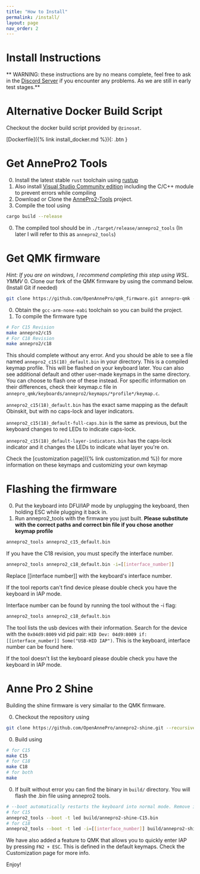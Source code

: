 ```yaml
---
title: "How to Install"
permalink: /install/
layout: page
nav_order: 2
---
```


# Install Instructions
** WARNING: these instructions are by no means complete, feel free to ask in the
[Discord Server](https://discord.gg/ygssH9x) if you encounter any problems.
As we are still in early test stages.**

# Alternative Docker Build Script
Checkout the docker build script provided by `@zinosat`.

[Dockerfile]({% link install_docker.md %}){: .btn }

# Get AnnePro2 Tools

0. Install the latest stable `rust` toolchain using [rustup](https://rustup.rs/)
0. Also install [Visual Studio Community edition](https://visualstudio.microsoft.com/downloads/)
including the C/C++ module to prevent errors while compiling
0. Download or Clone the [AnnePro2-Tools](https://github.com/OpenAnnePro/AnnePro2-Tools) project.
0. Compile the tool using
```bash
cargo build --release
```
0. The compiled tool should be in `./target/release/annepro2_tools` (In later I will refer to this as `annepro2_tools`)


# Get QMK firmware
*Hint: If you are on windows, I recommend completing this step using WSL. YMMV*
0. Clone our fork of the QMK firmware by using the command below. (Install Git if needed)
```bash
git clone https://github.com/OpenAnnePro/qmk_firmware.git annepro-qmk --recursive --depth 1
```
0. Obtain the `gcc-arm-none-eabi` toolchain so you can build the project.
0. To compile the firmware type
```bash
# For C15 Revision
make annepro2/c15
# For C18 Revision
make annepro2/c18
```
This should complete without any error. And you should be able to see a file named
`annepro2_c15(18)_default.bin` in your directory. This is a compiled keymap profile. This will be flashed on your
keyboard later. You can also see additional default and other user-made keymaps in the same directory. You can choose
to flash one of these instead. For specific information on their differences, check their keymap.c file in
`annepro_qmk/keyboards/annepro2/keymaps/*profile*/keymap.c`.

`annepro2_c15(18)_default.bin` has the exact same mapping as the default Obinskit, but with no caps-lock and
layer indicators.

`annepro2_c15(18)_default-full-caps.bin` is the same as previous, but the keyboard changes to red LEDs to indicate
caps-lock.

`annepro2_c15(18)_default-layer-indicators.bin` has the caps-lock indicator and it changes the LEDs to indicate what layer
you're on.

Check the [customization page]({% link customization.md %}) for more information on these keymaps and customizing your own keymap

# Flashing the firmware
0. Put the keyboard into DFU/IAP mode by unplugging the keyboard, then holding ESC while plugging it back in.
0. Run annepro2_tools with the firmware you just built.
**Please substitute with the correct paths and correct bin file if you chose another keymap profile**
```bash
annepro2_tools annepro2_c15_default.bin
```
If you have the C18 revision, you must specify the interface number.
```bash
annepro2_tools annepro2_c18_default.bin -i=[[interface_number]]
```
Replace [[interface number]] with the keyboard's interface number.

If the tool reports can't find device please double check you have the keyboard in IAP mode.

Interface number can be found by running the tool without the -i flag:
```bash
annepro2_tools annepro2_c18_default.bin
```
The tool lists the usb devices with their information. Search for the device with the `0x04d9:8009` vid pid pair:
`HID Dev: 04d9:8009 if: [[interface_number]] Some("USB-HID IAP")`.
This is the keyboard, interface number can be found here.

If the tool doesn't list the keyboard please double check you have the keyboard in IAP mode.

# Anne Pro 2 Shine

Building the shine firmware is very simailar to the QMK firmware.

0. Checkout the repository using
```bash
git clone https://github.com/OpenAnnePro/annepro2-shine.git --recursive
```
0. Build using
```bash
# for C15
make C15
# for C18
make C18
# for both
make
```
0. If built without error you can find the binary in `build/` directory. You will flash the .bin file using annepro2 tools.
```bash
# --boot automatically restarts the keyboard into normal mode. Remove it if you are going to flash something else next.
# for C15
annepro2_tools --boot -t led build/annepro2-shine-C15.bin
# for C18
annepro2_tools --boot -t led -i=[[interface_number]] build/annepro2-shine-C18.bin
```
We have also added a feature to QMK that allows you to quickly enter IAP by pressing `FN2 + ESC`. This is defined in
the default keymaps. Check the Customization page for more info.

Enjoy!
